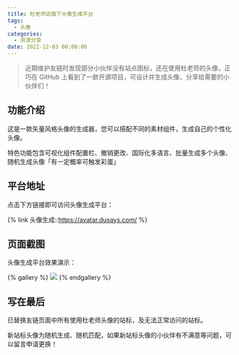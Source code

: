 ```yaml
---
title: 杜老师说旗下头像生成平台
tags:
  - 头像
categories:
  - 资源分享
date: 2022-12-03 00:00:00
---
```


> 近期维护友链时发现部分小伙伴没有站点图标，还在使用杜老师的头像，正巧在 GitHub 上看到了一款开源项目，可设计并生成头像，分享给需要的小伙伴们！

<!-- more -->

## 功能介绍

这是一款矢量风格头像的生成器，您可以搭配不同的素材组件，生成自己的个性化头像。

特色功能包含可视化组件配置栏、撤销更改、国际化多语言、批量生成多个头像、随机生成头像「有一定概率可触发彩蛋」

## 平台地址

点击下方链接即可访问头像生成平台：

{% link 头像生成::https://avatar.dusays.com/ %}

## 页面截图

头像生成平台效果演示：

{% gallery %}
![](https://cdn.dusays.com/2022/12/531-1.jpg/1)
{% endgallery %}

## 写在最后

已替换友链页面中所有使用杜老师头像的站标，及无法正常访问的站标。

新站标头像为随机生成、随机匹配，如果新站标头像的小伙伴有不满意等问题，可以留言申请更换！